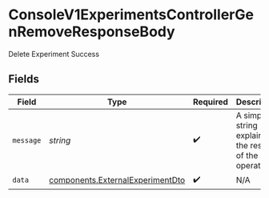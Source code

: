 # ConsoleV1ExperimentsControllerGenRemoveResponseBody

Delete Experiment Success


## Fields

| Field                                                                                | Type                                                                                 | Required                                                                             | Description                                                                          |
| ------------------------------------------------------------------------------------ | ------------------------------------------------------------------------------------ | ------------------------------------------------------------------------------------ | ------------------------------------------------------------------------------------ |
| `message`                                                                            | *string*                                                                             | :heavy_check_mark:                                                                   | A simple string explaining the result of the operation.                              |
| `data`                                                                               | [components.ExternalExperimentDto](../../models/components/externalexperimentdto.md) | :heavy_check_mark:                                                                   | N/A                                                                                  |